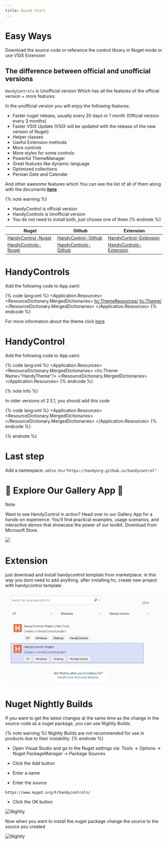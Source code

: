 ```yaml
---
title: Quick start
---
```


# Easy Ways
Download the source code or reference the control library in Nuget mode or use VSIX Extension

## The difference between official and unofficial versions
`HandyControls` is Unofficial version Which has all the features of the official version + more features.

In the unofficial version you will enjoy the following features:

- Faster nuget release, usually every 20 days or 1 month (Official version every 3 months)
- Faster VSIX Update (VSIX will be updated with the release of the new version of Nuget)
- Helper classes
- Useful Extension methods
- More controls
- More styles for some controls
- Powerful ThemeManager
- Great features like dynamic language
- Optimized collections
- Persian Date and Calendar

And other awesome features which You can see the list of all of them along with the documents <ins>**[here](https://ghost1372.github.io/handycontrol/persianToolkit/)**</ins>

{% note warning %}
- HandyControl is official version
- HandyControls is Unofficial version
- You do not need to install both, just choose one of them
{% endnote %}

|Nuget|Github|Extension|
|-|-|-|
|[HandyControl-Nuget](https://www.nuget.org/packages/HandyControl/)|[HandyControl-Github](https://github.com/HandyOrg/HandyControl)|[HandyControl-Extension](https://marketplace.visualstudio.com/items?itemName=HandyOrg.handycontrolforvs2019)|
|[HandyControls-Nuget](https://www.nuget.org/packages/HandyControls/)|[HandyControls-Github](https://github.com/ghost1372/HandyControls)|[HandyControls-Extension](https://marketplace.visualstudio.com/items?itemName=MahdiHosseini.HandyControls)|

# HandyControls

Add the following code to App.xaml:

{% code lang:xml %}
<Application xmlns:hc="https://handyorg.github.io/handycontrol">
  <Application.Resources>
    <ResourceDictionary>
        <ResourceDictionary.MergedDictionaries>
             <hc:ThemeResources/>
             <hc:Theme/>
         </ResourceDictionary.MergedDictionaries>
     </ResourceDictionary>
  </Application.Resources>
</Application>
{% endcode %}

For more information about the theme click [here](https://ghost1372.github.io/handycontrol/theme/)

# HandyControl

Add the following code to App.xaml:

{% code lang:xml %}
<Application xmlns:hc="https://handyorg.github.io/handycontrol">
  <Application.Resources>
    <ResourceDictionary>
        <ResourceDictionary.MergedDictionaries>
            <hc:Theme Name="HandyTheme"/>
         </ResourceDictionary.MergedDictionaries>
     </ResourceDictionary>
  </Application.Resources>
</Application>
{% endcode %}

{% note info %}

In older versions of 2.5.1, you should add this code

{% code lang:xml %}
<Application.Resources>
    <ResourceDictionary>
        <ResourceDictionary.MergedDictionaries>
            <ResourceDictionary Source="pack://application:,,,/HandyControl;component/Themes/SkinDefault.xaml"/>
            <ResourceDictionary Source="pack://application:,,,/HandyControl;component/Themes/Theme.xaml"/>
        </ResourceDictionary.MergedDictionaries>
    </ResourceDictionary>
</Application.Resources>
{% endcode %}

{% endnote %}

# Last step
Add a namespace: `xmlns:hc="https://handyorg.github.io/handycontrol"`

# 🚀 Explore Our Gallery App 🚀

> [!NOTE]
>  Want to see HandyControl in action? Head over to our Gallery App for a hands-on experience. You’ll find practical examples, usage scenarios, and interactive demos that showcase the power of our toolkit. Download from Microsoft Store.

<a href="https://apps.microsoft.com/detail/HandyControl/9nxrsbg32mff?launch=true
    &mode=mini">
    <img src="https://get.microsoft.com/images/en-us%20dark.svg" width="200"/>
</a>

# Extension

just download and install handycontrol template from marketplace. in this way you dont need to add anything. after installing hc, create new project with handycontrol template

![Extension](https://raw.githubusercontent.com/ghost1372/Resources/main/HandyControls/Docs/vsixTemplate.png)

# Nuget Nightly Builds

If you want to get the latest changes at the same time as the change in the source code as a nuget package, you can use Nightly Builds.

{% note warning %}
Nightly Builds are not recommended for use in products due to their instability.
{% endnote %}

- Open Visual Studio and go to the Nuget settings via:
 Tools -> Options -> Nuget PackageManager -> Package Sources

- Click the Add button
- Enter a name
- Enter the source

```
https://www.myget.org/F/handycontrols/
```
- Click the OK button

![Nightly](https://user-images.githubusercontent.com/9213496/114267902-b5cb7c80-9a13-11eb-8280-dba482427cf3.png)


Now when you want to install the nuget package change the source to the source you created

![Nightly](https://user-images.githubusercontent.com/9213496/114267905-ba903080-9a13-11eb-91a4-30047c729bba.png)
